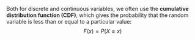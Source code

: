 Both for discrete and continuous variables, we often use the **cumulative distribution function (CDF)**, which gives the probability that the random variable is less than or equal to a particular value:
$$F(x) = P(X \leq x)$$